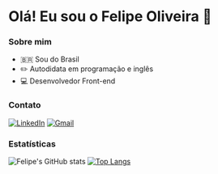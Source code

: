 # Olá! Eu sou o Felipe Oliveira 👋

### Sobre mim

<ul>
    <li>🇧🇷 Sou do Brasil</li>
    <li>✏️ Autodidata em programação e inglês</li>
    <li>💻 Desenvolvedor Front-end</li>
</ul>

### Contato

[![LinkedIn](https://img.shields.io/badge/LinkedIn-0077B5?style=for-the-badge&logo=linkedin&logoColor=white)](https://www.linkedin.com/in/felipeoliveira2004/) [![Gmail](https://img.shields.io/badge/Gmail-D14836?style=for-the-badge&logo=gmail&logoColor=white)](mailto:felipeo2015123@gmail.com)

### Estatísticas

![Felipe's GitHub stats](https://github-readme-stats.vercel.app/api?username=FelipeOliveira2004&include_all_commits=true&theme=dark) [![Top Langs](https://github-readme-stats.vercel.app/api/top-langs/?username=FelipeOliveira2004&layout=compact&theme=dark)](https://github.com/FelipeOliveira2004/github-readme-stats)
